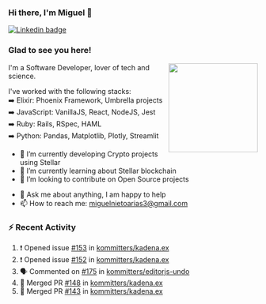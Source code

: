 ### Hi there, I'm Miguel 👋

<a href="https://linkedin.com/in/miguelnietoa/" target="_blank" rel="noopener noreferrer">
  <img src="https://img.shields.io/badge/-LinkedIn-0e76a8?style=flat-square&logo=Linkedin&logoColor=white" alt="Linkedin badge">
</a>
<!-- [![Website Badge](https://img.shields.io/badge/Website-3b5998?style=flat-square&logo=google-chrome&logoColor=white)](#notavailablenow#) 

<img src="https://i.imgur.com/tbrLrt5.gif" width=400 alt="Coding GIF" align="right"/>
-->


### Glad to see you here!
<a href="https://github.com/miguelnietoa"><img src="https://github-readme-stats.vercel.app/api?username=miguelnietoa&show_icons=true&hide_border=true&count_private=true&include_all_commits=true&theme=tokyonight" height="180em" align="right"/></a>
I'm a Software Developer, lover of tech and science. 

I've worked with the following stacks:\
➡️ Elixir: Phoenix Framework, Umbrella projects\
➡️ JavaScript: VanillaJS, React, NodeJS, Jest\
➡️ Ruby: Rails, RSpec, HAML\
➡️ Python: Pandas, Matplotlib, Plotly, Streamlit

- 🔭 I’m currently developing Crypto projects using Stellar
- 🌱 I’m currently learning about Stellar blockchain
- 👯 I’m looking to contribute on Open Source projects
<!-- 
- 😄 I just finished a Machine Learning course! 
- 🤔 I’m looking for help with ...
-->
- 💬 Ask me about anything, I am happy to help
- 📫 How to reach me: miguelnietoarias3@gmail.com

### ⚡ Recent Activity

<!--START_SECTION:activity-->
1. ❗️ Opened issue [#153](https://github.com/kommitters/kadena.ex/issues/153) in [kommitters/kadena.ex](https://github.com/kommitters/kadena.ex)
2. ❗️ Opened issue [#152](https://github.com/kommitters/kadena.ex/issues/152) in [kommitters/kadena.ex](https://github.com/kommitters/kadena.ex)
3. 🗣 Commented on [#175](https://github.com/kommitters/editorjs-undo/issues/175) in [kommitters/editorjs-undo](https://github.com/kommitters/editorjs-undo)
4. 🎉 Merged PR [#148](https://github.com/kommitters/kadena.ex/pull/148) in [kommitters/kadena.ex](https://github.com/kommitters/kadena.ex)
5. 🎉 Merged PR [#143](https://github.com/kommitters/kadena.ex/pull/143) in [kommitters/kadena.ex](https://github.com/kommitters/kadena.ex)
<!--END_SECTION:activity-->
